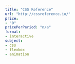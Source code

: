 ```yaml
---
title: "CSS Reference"
url: "http://cssreference.io/"
price: 
- "0"
pricePerPeriod: "n/a"
format: 
- interactive
subject: 
- css
- flexbox
- animation
---
```

